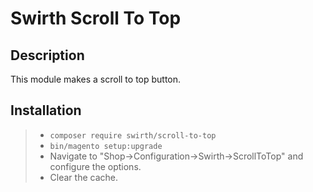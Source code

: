 # Swirth Scroll To Top

## Description

This module makes a scroll to top button.

## Installation

> - `composer require swirth/scroll-to-top`
> - `bin/magento setup:upgrade `
> - Navigate to "Shop->Configuration->Swirth->ScrollToTop" and configure the options.
> - Clear the cache.
